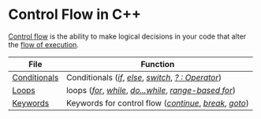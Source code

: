# Control Flow in C++
[Control flow](https://www.softprayog.in/programming/c-programming-tutorial-control-flow-and-functions) is the ability to make logical decisions in your code that 
alter the [flow of execution](https://en.wikipedia.org/wiki/Control_flow#:~:text=In%20computer%20science%2C%20control%20flow,from%20a%20declarative%20programming%20language.).

| File | Function |
| ---- | -------- |
| [Conditionals](https://github.com/EthanC2/Notes-and-Writeups/blob/main/C++/Control%20Flow/Conditionals.md) | Conditionals ([_if_](https://www.tutorialspoint.com/cplusplus/cpp_if_statement.htm), [_else_](https://www.tutorialspoint.com/cplusplus/cpp_if_else_statement.htm), [_switch_](https://www.tutorialspoint.com/cplusplus/cpp_switch_statement.htm), [_? : Operator_](https://www.geeksforgeeks.org/conditional-or-ternary-operator-in-c-c/)) |
| [Loops](https://github.com/EthanC2/Notes-and-Writeups/blob/main/C%2B%2B/Control%20Flow/Loops.md) | loops ([_for_](https://www.tutorialspoint.com/cplusplus/cpp_for_loop.htm), [_while_](https://www.tutorialspoint.com/cplusplus/cpp_while_loop.htm), [_do...while_](https://www.tutorialspoint.com/cplusplus/cpp_do_while_loop.htm), [_range-based for_](https://www.geeksforgeeks.org/range-based-loop-c/)) |
| [Keywords](https://github.com/EthanC2/Notes-and-Writeups/blob/main/C%2B%2B/Control%20Flow/Keywords.md) | Keywords for control flow ([_continue_](https://www.tutorialspoint.com/cplusplus/cpp_continue_statement.htm), [_break_](https://www.tutorialspoint.com/cplusplus/cpp_break_statement.htm), [_goto_](https://www.tutorialspoint.com/cplusplus/cpp_goto_statement.htm)) |
